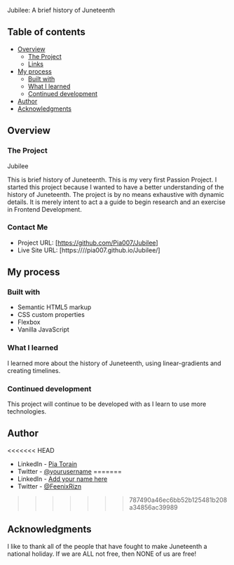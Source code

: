Jubilee: A brief history of Juneteenth

## Table of contents

- [Overview](#overview)
  - [The Project](#the-challenge)
  - [Links](#links)
- [My process](#my-process)
  - [Built with](#built-with)
  - [What I learned](#what-i-learned)
  - [Continued development](#continued-development)
- [Author](#author)
- [Acknowledgments](#acknowledgments)

## Overview

### The Project

Jubilee

This is brief history of Juneteenth.  This is my very first Passion Project.  I started this project because I wanted to have a better understanding of the history of Juneteenth.  The project is by no means exhaustive with dynamic details.  It is merely intent to act a a guide to begin research and an exercise in Frontend Development.  



### Contact Me

- Project URL: [https://github.com/Pia007/Jubilee]
- Live Site URL: [https:////pia007.github.io/Jubilee/]

## My process

### Built with

- Semantic HTML5 markup
- CSS custom properties
- Flexbox
- Vanilla JavaScript


### What I learned

I learned more about the history of Juneteenth, using linear-gradients and creating timelines.


### Continued development

This project will continue to be developed with as I learn to use more technologies.


## Author

<<<<<<< HEAD
- LinkedIn - [Pia Torain](https://www.linkedin.com/in/pia-torain-dev)
- Twitter - [@yourusername](https://www.twitter.com/FeenixRizn)
=======
- LinkedIn - [Add your name here](https://www.linkedin.com/in/pia-torain-dev)
- Twitter - [@FeenixRizn](https://www.twitter.com/FeenixRizn)
>>>>>>> 787490a46ec6bb52b125481b208a34856ac39989

## Acknowledgments

I like to thank all of the people that have fought to make Juneteenth a national holiday. If we are ALL not free, then NONE of us are free!


